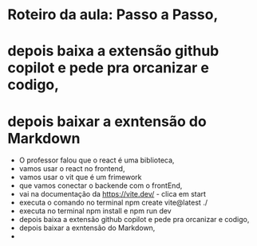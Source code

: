 
# Roteiro da aula: Passo a Passo,
# depois baixa a extensão github copilot e pede pra orcanizar e codigo,
#  depois baixar a exntensão do Markdown 
- O professor falou que o react é uma biblioteca,
- vamos usar o react no frontend,
- vamos usar o vit que é um frimework
- que vamos conectar o backende com o frontEnd,
- vai na documentação da https://vite.dev/ - clica em start
- executa o comando no terminal npm create vite@latest ./
- executa no terminal npm install e npm run dev
- depois baixa a extensão github copilot e pede pra orcanizar e codigo,
- depois baixar a exntensão do Markdown,
- 
